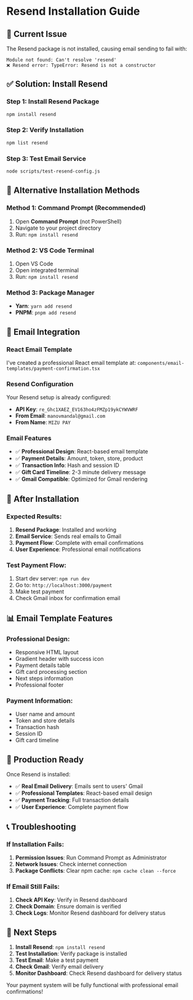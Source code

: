 # Resend Installation Guide

## 🚨 Current Issue
The Resend package is not installed, causing email sending to fail with:
```
Module not found: Can't resolve 'resend'
❌ Resend error: TypeError: Resend is not a constructor
```

## ✅ Solution: Install Resend

### **Step 1: Install Resend Package**
```bash
npm install resend
```

### **Step 2: Verify Installation**
```bash
npm list resend
```

### **Step 3: Test Email Service**
```bash
node scripts/test-resend-config.js
```

## 🔧 Alternative Installation Methods

### **Method 1: Command Prompt (Recommended)**
1. Open **Command Prompt** (not PowerShell)
2. Navigate to your project directory
3. Run: `npm install resend`

### **Method 2: VS Code Terminal**
1. Open VS Code
2. Open integrated terminal
3. Run: `npm install resend`

### **Method 3: Package Manager**
- **Yarn**: `yarn add resend`
- **PNPM**: `pnpm add resend`

## 📧 Email Integration

### **React Email Template**
I've created a professional React email template at:
`components/email-templates/payment-confirmation.tsx`

### **Resend Configuration**
Your Resend setup is already configured:
- **API Key**: `re_Ghc1XAEZ_EV163ho4zFMZp19ykCYWVWRF`
- **From Email**: `manovmandal@gmail.com`
- **From Name**: `MIZU PAY`

### **Email Features**
- ✅ **Professional Design**: React-based email template
- ✅ **Payment Details**: Amount, token, store, product
- ✅ **Transaction Info**: Hash and session ID
- ✅ **Gift Card Timeline**: 2-3 minute delivery message
- ✅ **Gmail Compatible**: Optimized for Gmail rendering

## 🎯 After Installation

### **Expected Results:**
1. **Resend Package**: Installed and working
2. **Email Service**: Sends real emails to Gmail
3. **Payment Flow**: Complete with email confirmations
4. **User Experience**: Professional email notifications

### **Test Payment Flow:**
1. Start dev server: `npm run dev`
2. Go to: `http://localhost:3000/payment`
3. Make test payment
4. Check Gmail inbox for confirmation email

## 📊 Email Template Features

### **Professional Design:**
- Responsive HTML layout
- Gradient header with success icon
- Payment details table
- Gift card processing section
- Next steps information
- Professional footer

### **Payment Information:**
- User name and amount
- Token and store details
- Transaction hash
- Session ID
- Gift card timeline

## 🚀 Production Ready

Once Resend is installed:
- ✅ **Real Email Delivery**: Emails sent to users' Gmail
- ✅ **Professional Templates**: React-based email design
- ✅ **Payment Tracking**: Full transaction details
- ✅ **User Experience**: Complete payment flow

## 📞 Troubleshooting

### **If Installation Fails:**
1. **Permission Issues**: Run Command Prompt as Administrator
2. **Network Issues**: Check internet connection
3. **Package Conflicts**: Clear npm cache: `npm cache clean --force`

### **If Email Still Fails:**
1. **Check API Key**: Verify in Resend dashboard
2. **Check Domain**: Ensure domain is verified
3. **Check Logs**: Monitor Resend dashboard for delivery status

## 🎉 Next Steps

1. **Install Resend**: `npm install resend`
2. **Test Installation**: Verify package is installed
3. **Test Email**: Make a test payment
4. **Check Gmail**: Verify email delivery
5. **Monitor Dashboard**: Check Resend dashboard for delivery status

Your payment system will be fully functional with professional email confirmations!
